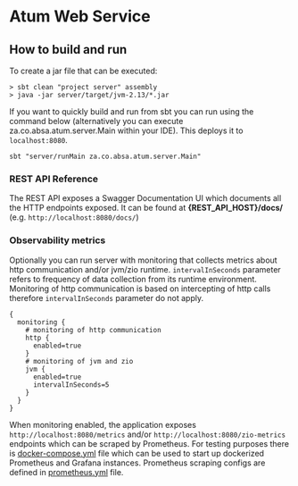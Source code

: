 # Atum Web Service

## How to build and run

To create a jar file that can be executed:

```shell
> sbt clean "project server" assembly
> java -jar server/target/jvm-2.13/*.jar
```

If you want to quickly build and run from sbt you can run using the command below (alternatively you can execute za.co.absa.atum.server.Main within your IDE). This deploys it to `localhost:8080`.

```shell
sbt "server/runMain za.co.absa.atum.server.Main"
```

### REST API Reference 

The REST API exposes a Swagger Documentation UI which documents all the HTTP endpoints exposed.
It can be found at **{REST_API_HOST}/docs/** (e.g. `http://localhost:8080/docs/`)

### Observability metrics

Optionally you can run server with monitoring that collects metrics about http communication and/or jvm/zio runtime. `intervalInSeconds` parameter refers to frequency of data collection from its runtime environment.
Monitoring of http communication is based on intercepting of http calls therefore `intervalInSeconds` parameter do not apply.

```
{
  monitoring {
    # monitoring of http communication
    http {
      enabled=true
    }
    # monitoring of jvm and zio
    jvm {
      enabled=true
      intervalInSeconds=5
    }
  }
}
```

When monitoring enabled, the application exposes `http://localhost:8080/metrics` and/or `http://localhost:8080/zio-metrics` endpoints which can be scraped by Prometheus.
For testing purposes there is [docker-compose.yml](./docker-compose.yml) file which can be used to start up dockerized Prometheus and Grafana instances. Prometheus scraping configs are defined in [prometheus.yml](./prometheus.yml) file. 
